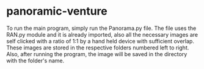 # panoramic-venture
 
To run the main program, simply run the Panorama.py file. The file uses the RAN.py module and it is already imported, also all the necessary images are self clicked with a ratio of 1:1 by a hand held device with sufficient overlap. These images are stored in the respective folders numbered left to right. Also, after running the program, the image will be saved in the directory with the folder's name.
